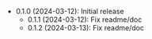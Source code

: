 * 0.1.0 (2024-03-12): Initial release
    * 0.1.1 (2024-03-12): Fix readme/doc
    * 0.1.2 (2024-03-13): Fix readme/doc

